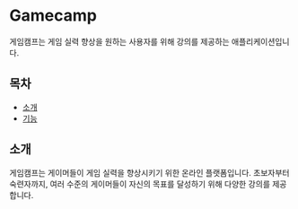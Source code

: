 # Gamecamp

게임캠프는 게임 실력 향상을 원하는 사용자를 위해 강의를 제공하는 애플리케이션입니다.

## 목차

- [소개](#소개)
- [기능](#기능)

## 소개

게임캠프는 게이머들이 게임 실력을 향상시키기 위한 온라인 플랫폼입니다. 초보자부터 숙련자까지, 여러 수준의 게이머들이 자신의 목표를 달성하기 위해 다양한 강의를 제공합니다.
